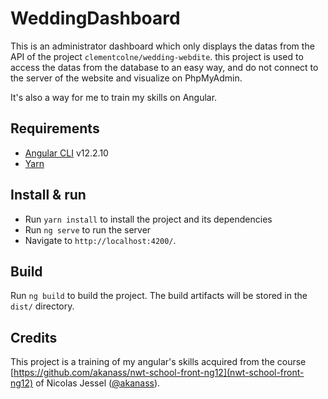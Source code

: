 # WeddingDashboard

This is an administrator dashboard which only displays the datas from the API of the project `clementcolne/wedding-webdite`. this project
is used to access the datas from the database to an easy way, and do not connect to the server of the website and visualize on PhpMyAdmin.

It's also a way for me to train my skills on Angular.

## Requirements 
- [Angular CLI](https://github.com/angular/angular-cli) v12.2.10
- [Yarn](https://yarnpkg.com/)

## Install & run
- Run `yarn install` to install the project and its dependencies
- Run `ng serve` to run the server
- Navigate to `http://localhost:4200/`.

## Build
Run `ng build` to build the project. The build artifacts will be stored in the `dist/` directory.

## Credits
This project is a training of my angular's skills acquired from the course [https://github.com/akanass/nwt-school-front-ng12](nwt-school-front-ng12) of Nicolas Jessel ([@akanass](https://github.com/akanass)).
